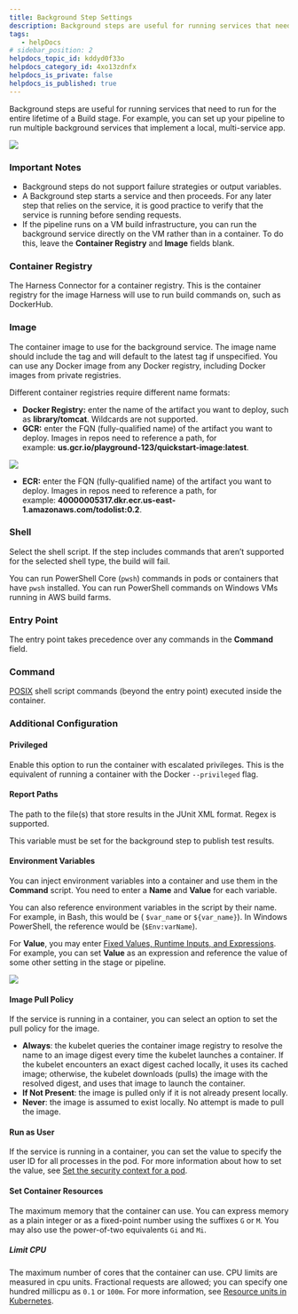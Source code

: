 ```yaml
---
title: Background Step Settings
description: Background steps are useful for running services that need to run for the entire lifetime of a build. Use cases include running services for a local, multi-service app.
tags: 
   - helpDocs
# sidebar_position: 2
helpdocs_topic_id: kddyd0f33o
helpdocs_category_id: 4xo13zdnfx
helpdocs_is_private: false
helpdocs_is_published: true
---
```


Background steps are useful for running services that need to run for the entire lifetime of a Build stage. For example, you can set up your pipeline to run multiple background services that implement a local, multi-service app. 

![](./static/background-step-settings-07.png)

### Important Notes

* Background steps do not support failure strategies or output variables.
* A Background step starts a service and then proceeds. For any later step that relies on the service, it is good practice to verify that the service is running before sending requests.
* If the pipeline runs on a VM build infrastructure, you can run the background service directly on the VM rather than in a container. To do this, leave the **Container Registry** and **Image** fields blank.

### Container Registry

The Harness Connector for a container registry. This is the container registry for the image Harness will use to run build commands on, such as DockerHub.

### Image

The container image to use for the background service. The image name should include the tag and will default to the latest tag if unspecified. You can use any Docker image from any Docker registry, including Docker images from private registries.

Different container registries require different name formats:

* **Docker Registry:** enter the name of the artifact you want to deploy, such as **library/tomcat**. Wildcards are not supported.
* **GCR:** enter the FQN (fully-qualified name) of the artifact you want to deploy. Images in repos need to reference a path, for example: **us.gcr.io/playground-123/quickstart-image:latest**.

![](./static/background-step-settings-08.png)

* **ECR:** enter the FQN (fully-qualified name) of the artifact you want to deploy. Images in repos need to reference a path, for example: **40000005317.dkr.ecr.us-east-1.amazonaws.com/todolist:0.2**.

### Shell

Select the shell script. If the step includes commands that aren’t supported for the selected shell type, the build will fail.

You can run PowerShell Core (`pwsh`) commands in pods or containers that have `pwsh` installed. You can run PowerShell commands on Windows VMs running in AWS build farms.

### Entry Point

The entry point takes precedence over any commands in the **Command** field.

### Command

[POSIX](https://www.grymoire.com/Unix/Sh.html) shell script commands (beyond the entry point) executed inside the container.

### Additional Configuration

#### Privileged

Enable this option to run the container with escalated privileges. This is the equivalent of running a container with the Docker `--privileged` flag.

#### Report Paths

The path to the file(s) that store results in the JUnit XML format. Regex is supported.

This variable must be set for the background step to publish test results.

#### Environment Variables

You can inject environment variables into a container and use them in the **Command** script. You need to enter a **Name** and **Value** for each variable.

You can also reference environment variables in the script by their name. For example, in Bash, this would be ( `$var_name` or `${var_name}`). In Windows PowerShell, the reference would be (`$Env:varName`).

For **Value**, you may enter [Fixed Values, Runtime Inputs, and Expressions](../../platform/20_References/runtime-inputs.md). For example, you can set **Value** as an expression and reference the value of some other setting in the stage or pipeline.

![](./static/background-step-settings-09.png)

#### Image Pull Policy

If the service is running in a container, you can select an option to set the pull policy for the image.

* **Always**: the kubelet queries the container image registry to resolve the name to an image digest every time the kubelet launches a container. If the kubelet encounters an exact digest cached locally, it uses its cached image; otherwise, the kubelet downloads (pulls) the image with the resolved digest, and uses that image to launch the container.
* **If Not Present**: the image is pulled only if it is not already present locally.
* **Never**: the image is assumed to exist locally. No attempt is made to pull the image.

#### Run as User

If the service is running in a container, you can set the value to specify the user ID for all processes in the pod. For more information about how to set the value, see [Set the security context for a pod](https://kubernetes.io/docs/tasks/configure-pod-container/security-context/#set-the-security-context-for-a-pod).

#### Set Container Resources

The maximum memory that the container can use. You can express memory as a plain integer or as a fixed-point number using the suffixes `G` or `M`. You may also use the power-of-two equivalents `Gi` and `Mi`.

##### Limit CPU

The maximum number of cores that the container can use. CPU limits are measured in cpu units. Fractional requests are allowed; you can specify one hundred millicpu as `0.1` or `100m`. For more information, see [Resource units in Kubernetes](https://kubernetes.io/docs/concepts/configuration/manage-resources-containers/#resource-units-in-kubernetes).

